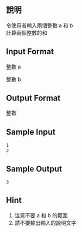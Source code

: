 ## 說明 ##

令使用者輸入兩個整數 a 和 b <br>
計算兩個整數的和<br>

## Input Format ##

整數 a

整數 b

## Output Format ##

整數

## Sample Input ##
```
1
2
```

## Sample Output ##
```
3
```

## Hint ##
1. 注意不要 a 和 b 的範圍
2. 請不要輸出輸入的說明文字


